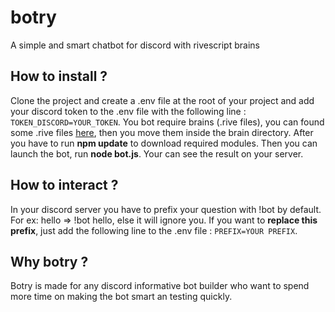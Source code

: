 # botry
A simple and smart chatbot for discord with rivescript brains

## How to install ?
Clone the project and create a .env file at the root of your project and add your discord token to the .env file with the following line : `TOKEN_DISCORD=YOUR_TOKEN`. You bot require brains (.rive files), you can found some .rive files [here](https://www.rivescript.com/try), then you move them inside the brain directory.
After you have to run **npm update** to download required modules. Then you can launch the bot, run **node bot.js**. Your can see the result on your server.

## How to interact ?
In your discord server you have to prefix your question with !bot by default. For ex: hello => !bot hello, else it will ignore you. If you want to **replace this prefix**, just add the following line to the .env file : `PREFIX=YOUR PREFIX`.

## Why botry ?
Botry is made for any discord informative bot builder who want to spend more time on making the bot smart an testing quickly.
